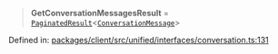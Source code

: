 > **GetConversationMessagesResult** = [`PaginatedResult`](../interfaces/PaginatedResult.md)\<[`ConversationMessage`](../interfaces/ConversationMessage.md)\>

Defined in: [packages/client/src/unified/interfaces/conversation.ts:131](https://github.com/signalwire/signalwire-js/blob/52fa77b6c8db68f4c99b30b3776f45a4309e15bf/packages/client/src/unified/interfaces/conversation.ts#L131)

